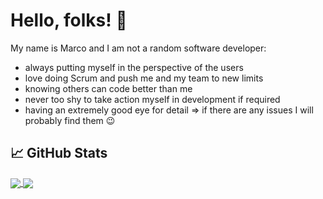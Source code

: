 # Hello, folks! 👋

My name is Marco and I am not a random software developer:

- always putting myself in the perspective of the users
- love doing Scrum and push me and my team to new limits
- knowing others can code better than me
- never too shy to take action myself in development if required
- having an extremely good eye for detail
  => if there are any issues I will probably find them 😉

## &#x1f4c8; GitHub Stats
<div>
  <a href="#">
    <img align="center" src="https://github-readme-stats-5wvjxcbzk-rickstaa.vercel.app/api/top-langs/?username=marc0olo&role=ORGANIZATION_MEMBER,OWNER,COLLABORATOR&hide=css,html,tex,shell&title_color=ffffff&text_color=c9cacc&icon_color=2bbc8a&bg_color=1d1f21&layout=compact" />
  </a>
  <a href="#">
    <img align="center" src="https://github-readme-stats-5wvjxcbzk-rickstaa.vercel.app/api?username=marc0olo&count_private=true&role=OWNER,COLLABORATOR&show_icons=true&line_height=20&count_private=true&title_color=ffffff&text_color=c9cacc&icon_color=2bbc8a&bg_color=1d1f21" />
  </a>
</div>
